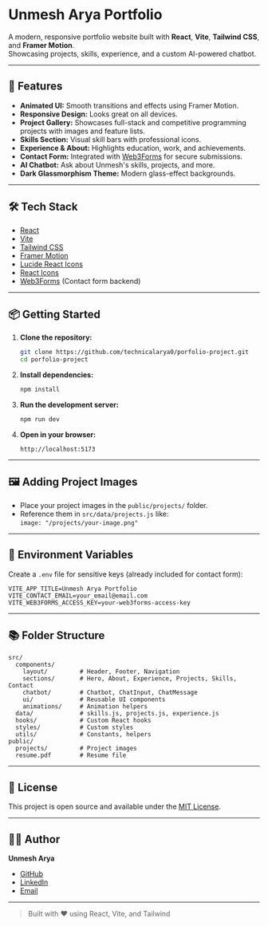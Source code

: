 # Unmesh Arya Portfolio

A modern, responsive portfolio website built with **React**, **Vite**, **Tailwind CSS**, and **Framer Motion**.  
Showcasing projects, skills, experience, and a custom AI-powered chatbot.

---

## 🚀 Features

- **Animated UI:** Smooth transitions and effects using Framer Motion.
- **Responsive Design:** Looks great on all devices.
- **Project Gallery:** Showcases full-stack and competitive programming projects with images and feature lists.
- **Skills Section:** Visual skill bars with professional icons.
- **Experience & About:** Highlights education, work, and achievements.
- **Contact Form:** Integrated with [Web3Forms](https://web3forms.com/) for secure submissions.
- **AI Chatbot:** Ask about Unmesh's skills, projects, and more.
- **Dark Glassmorphism Theme:** Modern glass-effect backgrounds.

---

## 🛠️ Tech Stack

- [React](https://react.dev/)
- [Vite](https://vitejs.dev/)
- [Tailwind CSS](https://tailwindcss.com/)
- [Framer Motion](https://www.framer.com/motion/)
- [Lucide React Icons](https://lucide.dev/)
- [React Icons](https://react-icons.github.io/react-icons/)
- [Web3Forms](https://web3forms.com/) (Contact form backend)

---

## 📦 Getting Started

1. **Clone the repository:**
   ```sh
   git clone https://github.com/technicalarya0/porfolio-project.git
   cd porfolio-project
   ```

2. **Install dependencies:**
   ```sh
   npm install
   ```

3. **Run the development server:**
   ```sh
   npm run dev
   ```

4. **Open in your browser:**
   ```
   http://localhost:5173
   ```

---

## 🖼️ Adding Project Images

- Place your project images in the `public/projects/` folder.
- Reference them in `src/data/projects.js` like:  
  `image: "/projects/your-image.png"`

---

## 📄 Environment Variables

Create a `.env` file for sensitive keys (already included for contact form):

```
VITE_APP_TITLE=Unmesh Arya Portfolio
VITE_CONTACT_EMAIL=your_email@email.com
VITE_WEB3FORMS_ACCESS_KEY=your-web3forms-access-key
```

---

## 📚 Folder Structure

```
src/
  components/
    layout/         # Header, Footer, Navigation
    sections/       # Hero, About, Experience, Projects, Skills, Contact
    chatbot/        # Chatbot, ChatInput, ChatMessage
    ui/             # Reusable UI components
    animations/     # Animation helpers
  data/             # skills.js, projects.js, experience.js
  hooks/            # Custom React hooks
  styles/           # Custom styles
  utils/            # Constants, helpers
public/
  projects/         # Project images
  resume.pdf        # Resume file
```

---

## 📝 License

This project is open source and available under the [MIT License](LICENSE).

---

## 🙋‍♂️ Author

**Unmesh Arya**  
- [GitHub](https://github.com/technicalarya0)
- [LinkedIn](https://linkedin.com/in/unmesh-arya)
- [Email](mailto:Nilesharya0@gmail.com)

---

> Built with ❤️ using React, Vite, and Tailwind